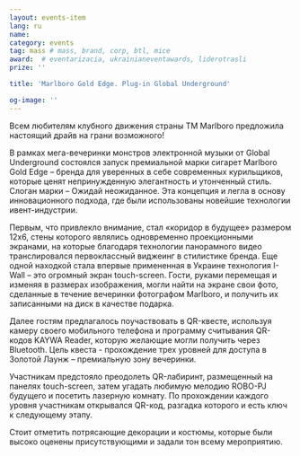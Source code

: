 ```yaml
---
layout: events-item
lang: ru
name: 
category: events
tag: mass # mass, brand, corp, btl, mice
award:  # eventarizacia, ukrainianeventawards, liderotrasli
prize: ''

title: 'Marlboro Gold Edge. Plug-in Global Underground'

og-image: ''
---
```


Всем любителям  клубного движения страны ТМ Marlboro предложила настоящий драйв на грани возможного!

В рамках мега-вечеринки  монстров электронной музыки от Global Underground состоялся запуск премиальной марки сигарет Marlboro Gold Edge – бренда для уверенных в себе современных курильщиков, которые ценят непринужденную элегантность и утонченный стиль. Слоган марки – Ожидай неожиданное. Эта концепция и легла в основу инновационного подхода, где были использованы новейшие технологии ивент-индустрии.

Первым, что  привлекло внимание, стал «коридор в будущее» размером 12x6, стены которого являлись одновременно проекционными экранами, на которые благодаря технологии панорамного видео транслировался первоклассный виджеинг в стилистике бренда. Еще одной находкой стала впервые примененная в Украине технология I-Wall – это огромный экран touch-screen. Гости, руками перемещая и изменяя в размерах изображения, могли найти на экране свои фото, сделанные в течение вечеринки фотографом Marlboro, и получить их записанными на диск в качестве подарка.

Далее гостям предлагалось поучаствовать в QR-квесте, используя камеру своего мобильного телефона и программу считывания QR-кодов KAYWA Reader, которую желающие могли получить через Bluetooth. Цель квеста - прохождение трех уровней для доступа в Золотой Лаунж – премиальную зону вечеринки.

Участникам  предстояло преодолеть QR-лабиринт, размещенный на панелях touch-screen, затем угадать любимую мелодию ROBO-PJ будущего и посетить лазерную комнату. По прохождении каждого уровня участникам открывался QR-код, разгадка которого и есть ключ к следующему этапу.

Стоит отметить потрясающие декорации и костюмы, которые были высоко оценены присутствующими и задали тон всему мероприятию.
